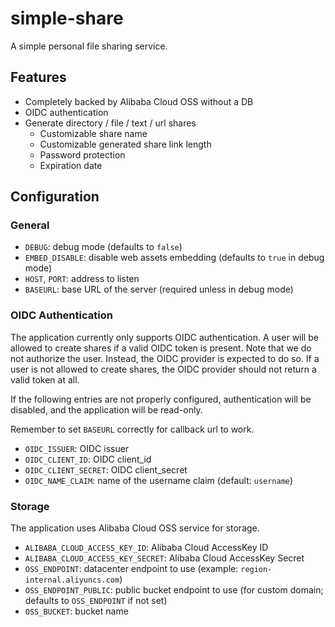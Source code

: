 # simple-share

A simple personal file sharing service.

## Features

- Completely backed by Alibaba Cloud OSS without a DB
- OIDC authentication
- Generate directory / file / text / url shares
  - Customizable share name
  - Customizable generated share link length
  - Password protection
  - Expiration date

## Configuration

### General

- `DEBUG`: debug mode (defaults to `false`)
- `EMBED_DISABLE`: disable web assets embedding (defaults to `true` in debug mode)
- `HOST`, `PORT`: address to listen
- `BASEURL`: base URL of the server (required unless in debug mode)

### OIDC Authentication

The application currently only supports OIDC authentication.
A user will be allowed to create shares if a valid OIDC token is present.
Note that we do not authorize the user. Instead, the OIDC provider is expected to do so.
If a user is not allowed to create shares, the OIDC provider should not return a valid token at all.

If the following entries are not properly configured, authentication will be disabled, and the application will be read-only.

Remember to set `BASEURL` correctly for callback url to work.

- `OIDC_ISSUER`: OIDC issuer
- `OIDC_CLIENT_ID`: OIDC client_id
- `OIDC_CLIENT_SECRET`: OIDC client_secret
- `OIDC_NAME_CLAIM`: name of the username claim (default: `username`)

### Storage

The application uses Alibaba Cloud OSS service for storage.

- `ALIBABA_CLOUD_ACCESS_KEY_ID`: Alibaba Cloud AccessKey ID
- `ALIBABA_CLOUD_ACCESS_KEY_SECRET`: Alibaba Cloud AccessKey Secret
- `OSS_ENDPOINT`: datacenter endpoint to use (example: `region-internal.aliyuncs.com`)
- `OSS_ENDPOINT_PUBLIC`: public bucket endpoint to use (for custom domain; defaults to `OSS_ENDPOINT` if not set)
- `OSS_BUCKET`: bucket name
